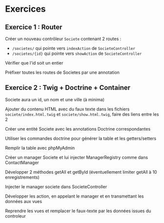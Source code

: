 Exercices
=========

## Exercice 1 : Router

Créer un nouveau contrôleur `Societe` contenant 2 routes :

* `/societes/` qui pointe vers `indexAction` de `SocieteController`
* `/societes/{id}` qui pointe vers `showAction` de `SocieteController`

Vérifier que l'id soit un entier

Préfixer toutes les routes de Societes par une annotation

## Exercice 2 : Twig + Doctrine + Container

Societe aura un id, un nom et une ville (à minima)

Ajouter du contenu HTML avec du faux texte dans les fichiers `societe/index.html.twig` et `societe/show.html.twig`, faire des liens entre les 2

Créer une entité Societe avec les annotations Doctrine correspondantes

Utiliser les commandes doctrine pour générer la table et les getters/setters

Remplir la table avec phpMyAdmin

Créer un manager Societe et lui injecter ManagerRegistry comme dans ContactManager

Développer 2 méthodes getAll et getById
(éventuellement limiter getAll à 10 enregistrements)

Injecter le manager societe dans SocieteController

Développer les action, en appelant le manager et en transmettant les données aux vues

Reprendre les vues et remplacer le faux-texte par les données issues du controleur
